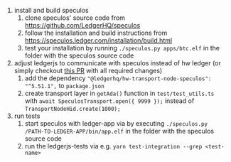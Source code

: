 1. install and build speculos
    1. clone speculos' source code from https://github.com/LedgerHQ/speculos
    2. follow the installation and build instructions from https://speculos.ledger.com/installation/build.html
    3. test your installation by running `./speculos.py apps/btc.elf` in the folder with the speculos source code
2. adjust ledgerjs to communicate with speculos instead of hw ledger (or simply checkout [this PR](https://github.com/vacuumlabs/ledgerjs-cardano-shelley/pull/108/files) with all required changes)
    1. add the dependency `"@ledgerhq/hw-transport-node-speculos": "^5.51.1",` to `package.json`
    2. create transport layer in `getAda()` function in  `test/test_utils.ts` with `await SpeculosTransport.open({ 9999 });` instead of `TransportNodeHid.create(1000);`
3. run tests
    1. start speculos with ledger-app via by executing `./speculos.py /PATH-TO-LEDGER-APP/bin/app.elf` in the folder with the speculos source code
    2. run the ledgerjs-tests via e.g. `yarn test-integration --grep <test-name>`